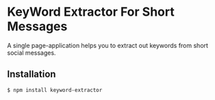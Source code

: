 # KeyWord Extractor For Short Messages

A single page-application helps you to extract out keywords from short social messages.

## Installation

```sh
$ npm install keyword-extractor
```